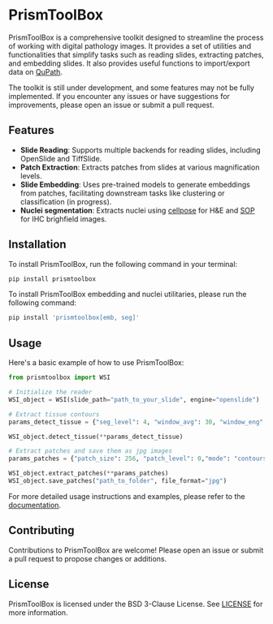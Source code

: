# PrismToolBox

PrismToolBox is a comprehensive toolkit designed to streamline the process of working with digital pathology images. It provides a set of utilities and functionalities that simplify tasks such as reading slides, extracting patches, and embedding slides. It also provides useful functions to import/export data on [QuPath](https://qupath.github.io/).

The toolkit is still under development, and some features may not be fully implemented. If you encounter any issues or have suggestions for improvements, please open an issue or submit a pull request.

## Features

- **Slide Reading**: Supports multiple backends for reading slides, including OpenSlide and TiffSlide.
- **Patch Extraction**: Extracts patches from slides at various magnification levels.
- **Slide Embedding**: Uses pre-trained models to generate embeddings from patches, facilitating downstream tasks like clustering or classification (in progress).
- **Nuclei segmentation**: Extracts nuclei using [cellpose](https://cellpose.readthedocs.io/en/latest/index.html) for H&E and [SOP](https://github.com/loic-lb/Unsupervised-Nuclei-Segmentation-using-Spatial-Organization-Priors) for IHC brighfield images.

## Installation

To install PrismToolBox, run the following command in your terminal:

```bash
pip install prismtoolbox
```

To install PrismToolBox embedding and nuclei utilitaries, please run the following command:

```bash
pip install 'prismtoolbox[emb, seg]'
```

## Usage

Here's a basic example of how to use PrismToolBox:

```python
from prismtoolbox import WSI

# Initialize the reader
WSI_object = WSI(slide_path="path_to_your_slide", engine="openslide")

# Extract tissue contours
params_detect_tissue = {"seg_level": 4, "window_avg": 30, "window_eng": 5, "thresh": 90, "area_min": 1.5e3}

WSI_object.detect_tissue(**params_detect_tissue)

# Extract patches and save them as jpg images
params_patches = {"patch_size": 256, "patch_level": 0,"mode": "contours", "contours_mode": "four_pt_hard"}

WSI_object.extract_patches(**params_patches)
WSI_object.save_patches("path_to_folder", file_format="jpg")
```

For more detailed usage instructions and examples, please refer to the [documentation](https://gustaveroussy.github.io/prismtoolbox/).

## Contributing

Contributions to PrismToolBox are welcome! Please open an issue or submit a pull request to propose changes or additions.

## License

PrismToolBox is licensed under the BSD 3-Clause License. See [LICENSE](./LICENSE) for more information.

